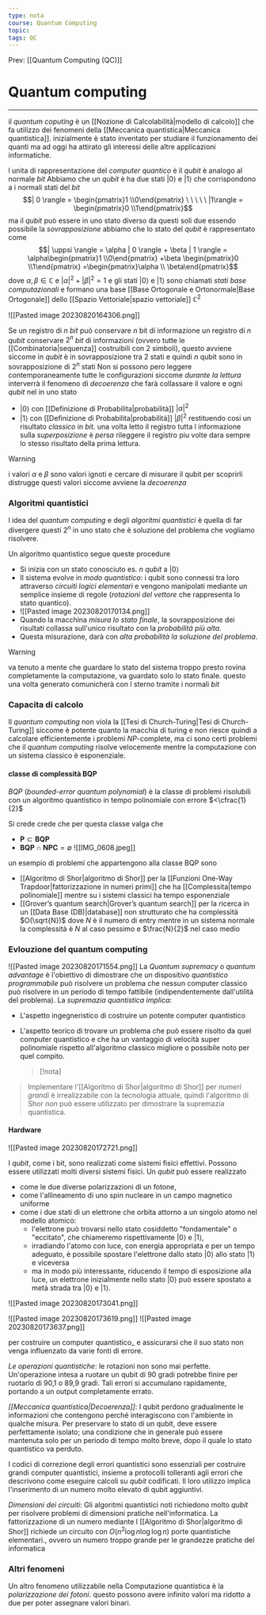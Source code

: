 ```yaml
---
type: nota
course: Quantum Computing
topic: 
tags: QC
---
```


Prev: [[Quantum Computing (QC)]]

# Quantum computing
---
il _quantum coputing_ è un [[Nozione di Calcolabilità|modello di calcolo]] che fa utilizzo dei fenomeni della [[Meccanica quantistica|Meccanica quantistica]]. inizialmente è stato inventato per studiare il funzionamento dei quanti ma ad oggi ha attirato gli interessi delle altre applicazioni informatiche.


l unita di rappresentazione del _computer quantico_ è il _qubit_ è analogo al normale _bit_ 
Abbiamo che un _qubit_ è ha due stati $| 0 \rangle$ e $|1\rangle$ che corrispondono a i normali stati del _bit_
$$| 0 \rangle = \begin{pmatrix}1  \\0\end{pmatrix} \ \ \ \ \ |1\rangle = \begin{pmatrix}0  \\1\end{pmatrix}$$
ma il _qubit_ può essere in uno stato diverso da questi soli due essendo possibile la _sovrapposizione_ abbiamo che lo stato del _qubit_ è rappresentato come
$$| \uppsi \rangle = \alpha | 0 \rangle + \beta | 1 \rangle = \alpha\begin{pmatrix}1  \\0\end{pmatrix} +\beta \begin{pmatrix}0  \\1\end{pmatrix} =\begin{pmatrix}\alpha  \\ \beta\end{pmatrix}$$
dove $\alpha,\beta \in \mathbb{C}$ e $|\alpha|^{2}+|\beta|^{2}=1$ e gli stati $| 0 \rangle$ e $|1\rangle$ sono chiamati _stati base computazionali_ e formano una base [[Base Ortogonale e Ortonormale|Base Ortogonale]] dello [[Spazio Vettoriale|spazio vettoriale]] $\mathbb{C}^{2}$

![[Pasted image 20230820164306.png]]

Se un registro di $n$ _bit_ può conservare $n$ bit di informazione un registro di $n$ _qubit_ conservare $2^{n}$  _bit_ di informazioni (ovvero tutte le [[Combinatoria|sequenza]] costruibili con 2 simboli), questo avviene siccome in _qubit_ è in sovrapposizione tra $2$ stati e quindi $n$ qubit sono in sovrapposizione di $2^{n}$ stati 
Non si possono pero leggere contemporaneamente tutte le configurazioni siccome _durante la lettura_ interverrà il fenomeno di _decoerenza_  che farà collassare il valore e ogni _qubit_ nel  in uno stato 
- $| 0 \rangle$ con [[Definizione di Probabilita|probabilità]] $|\alpha|^{2}$ 
- $| 1 \rangle$ con [[Definizione di Probabilita|probabilità]] $|\beta|^{2}$
restituendo cosi un risultato _classico_ in _bit_. 
una volta letto il registro tutta l informazione sulla _superposizione_ è _persa_ rileggere il registro piu volte dara sempre lo stesso risultato della prima lettura.

>[!warning]
>i valori $\alpha$ e $\beta$ sono valori ignoti e cercare di misurare il qubit per scoprirli distrugge questi valori siccome avviene la _decoerenza_


### Algoritmi quantistici 
l idea del _quantum computing_ e degli _algoritmi quantistici_ è quella di far divergere questi $2^{n}$ in uno stato che è soluzione del problema che vogliamo risolvere.

Un algoritmo quantistico segue queste procedure
- Si inizia con un stato conosciuto es. $n$ _qubit_ a $| 0 \rangle$  
- Il sistema evolve in _modo quantistico_: i qubit sono connessi tra loro attraverso _circuiti logici elementari_ e vengono manipolati mediante un semplice insieme di regole (_rotazioni del vettore_ che rappresenta lo stato quantico).
- ![[Pasted image 20230820170134.png]]
- Quando la macchina _misura lo stato finale_, la sovrapposizione dei risultati collassa sull'unico risultato con la _probabilità più alta_.
- Questa misurazione, darà con _alta probabilità la soluzione del problema_.

> [!warning]
> va tenuto a mente che guardare lo stato del sistema troppo presto rovina completamente la computazione, va guardato solo lo stato finale. questo una volta generato comunicherà con l sterno tramite i normali _bit_



### Capacita di calcolo
Il _quantum computing_ non viola la [[Tesi di Church-Turing|Tesi di Church-Turing]] siccome è potente quanto la macchia di turing e non riesce quindi a calcolare efficientemente i problemi $NP$-complete, ma ci sono certi problemi che il _quantum computing_ risolve velocemente  mentre la computazione con un sistema classico è esponenziale. 

#### classe di complessità BQP
_BQP_  (_bounded-error quantum polynomial_) è la classe di problemi risolubili con un algoritmo quantistico in tempo polinomiale con errore $<\cfrac{1}{2}$

Si crede  crede che per questa classe valga che 
- $\mathbf{P} \subset \mathbf{BQP}$ 
-  $\mathbf{BQP} \cap \mathbf{NPC} = \emptyset$
![[IMG_0608.jpeg]]

un esempio di problemi che appartengono alla classe BQP sono  
- [[Algoritmo di Shor|algoritmo di Shor]] per la [[Funzioni One-Way Trapdoor|fattorizzazione in numeri primi]]  che ha [[Complessita|tempo polinomiale]] mentre su i sistemi classici ha tempo esponenziale
-  [[Grover’s quantum search|Grover’s quantum search]] per la ricerca in un [[Data Base (DB)|database]] non strutturato che ha complessità $O(\sqrt{N})$ dove $N$ è il numero di entry mentre in un sistema normale la complessità è $N$ al caso pessimo e $\frac{N}{2}$ nel caso medio



### Evlouzione del quantum computing 
![[Pasted image 20230820171554.png]]
La _Quantum supremacy_ o _quantum advantage_ è l'obiettivo di dimostrare che un dispositivo _quantistico programmabile_ può risolvere un problema che nessun computer classico può risolvere in un periodo di tempo fattibile (indipendentemente dall'utilità del problema). 
La _supremazia quantistica implica_: 
- L'aspetto ingegneristico di costruire un potente computer quantistico
-  L'aspetto teorico di trovare un problema che può essere risolto da quel computer quantistico e che ha un vantaggio di velocità super polinomiale rispetto all'algoritmo classico migliore o possibile noto per quel compito.
  
   >[!nota] 
>Implementare l'[[Algoritmo di Shor|algoritmo di Shor]] per _numeri grandi_ è irrealizzabile con la tecnologia attuale, quindi l'algoritmo di Shor _non_ può essere utilizzato per dimostrare la supremazia quantistica.


#### Hardware
![[Pasted image 20230820172721.png]]

I _qubit_, come i bit, sono realizzati come sistemi fisici effettivi. Possono essere utilizzati molti diversi sistemi fisici.
Un _qubit_ può essere realizzato
- come le due diverse polarizzazioni di un fotone, 
- come l'allineamento di uno spin nucleare in un campo magnetico uniforme
- come i due stati di un elettrone che orbita attorno a un singolo atomo nel modello atomico: 
	- l'elettrone può trovarsi nello stato cosiddetto "fondamentale" o "eccitato", che chiameremo rispettivamente $|0\rangle$ e $|1\rangle$,
	-  irradiando l'atomo con luce, con energia appropriata e per un tempo adeguato, è possibile spostare l'elettrone dallo stato $|0\rangle$ allo stato $|1\rangle$ e viceversa
	-  ma in modo più interessante, riducendo il tempo di esposizione alla luce, un elettrone inizialmente nello stato |0⟩ può essere spostato a metà strada tra $|0\rangle$ e $|1\rangle$. 


![[Pasted image 20230820173041.png]]

![[Pasted image 20230820173619.png]]
![[Pasted image 20230820173637.png]]

per costruire un computer quantistico_ e assicurarsi che il suo stato non venga influenzato da varie fonti di errore.

_Le operazioni quantistiche_:
	le rotazioni non sono mai perfette. Un'operazione intesa a ruotare un qubit di 90 gradi potrebbe finire per ruotarlo di 90,1 o 89,9 gradi. Tali errori si accumulano rapidamente, portando a un output completamente errato.
    
_[[Meccanica quantistica|Decoerenza]]_: 
	I qubit perdono gradualmente le informazioni che contengono perché interagiscono con l'ambiente in qualche misura. Per preservare lo stato di un qubit, deve essere perfettamente isolato; una condizione che in generale può essere mantenuta solo per un periodo di tempo molto breve, dopo il quale lo stato quantistico va perduto.
	    
I codici di correzione degli errori quantistici sono essenziali per costruire grandi computer quantistici, insieme a protocolli tolleranti agli errori che descrivono come eseguire calcoli su _qubit_ codificati. Il loro utilizzo implica l'inserimento di un numero molto elevato di qubit aggiuntivi.

_Dimensioni dei circuiti_:
	Gli algoritmi quantistici noti richiedono molto _qubit_ per risolvere problemi di dimensioni pratiche nell'informatica. La fattorizzazione di un numero mediante l [[Algoritmo di Shor|algoritmo di Shor]] richiede un circuito con $O(n^{2}\log n \log \log n)$ porte quantistiche elementari., ovvero un numero troppo grande per le grandezze pratiche del informatica

### Altri fenomeni 
Un altro fenomeno utilizzabile nella Computazione quantistica è la _polarizzazione dei fotoni_. questo possono avere infinito valori ma ridotto a due per poter assegnare valori binari.

